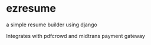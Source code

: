 # ezresume
a simple resume builder using django

Integrates with pdfcrowd and midtrans payment gateway
